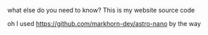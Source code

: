 what else do you need to know? This is my website source code

oh I used https://github.com/markhorn-dev/astro-nano by the way